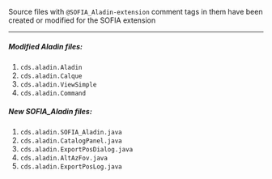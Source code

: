 Source files with `@SOFIA_Aladin-extension` comment tags in them have been created or modified for the SOFIA extension

***

##### Modified Aladin files:
 1. `cds.aladin.Aladin`
 2. `cds.aladin.Calque`
 3. `cds.aladin.ViewSimple`
 4. `cds.aladin.Command`


##### New SOFIA_Aladin files:
 1. `cds.aladin.SOFIA_Aladin.java`
 2. `cds.aladin.CatalogPanel.java`
 3. `cds.aladin.ExportPosDialog.java`
 4. `cds.aladin.AltAzFov.java`
 5. `cds.aladin.ExportPosLog.java`
